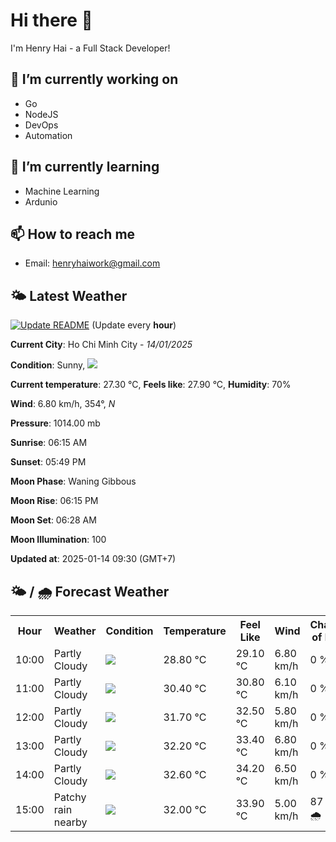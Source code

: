 # Hi there 👋

I'm Henry Hai - a Full Stack Developer!

## 🔭 I’m currently working on

- Go
- NodeJS
- DevOps
- Automation

## 🌱 I’m currently learning

- Machine Learning
- Ardunio

## 📫 How to reach me

- Email: <henryhaiwork@gmail.com>

## 🌤️ Latest Weather
[![Update README](https://github.com/henry0hai/henry0hai/actions/workflows/udpateReadme.yml/badge.svg)](https://github.com/henry0hai/henry0hai/actions/workflows/udpateReadme.yml)
(Update every **hour**)
<!-- CURRENT_WEATHER:START -->
**Current City**: Ho Chi Minh City - *14/01/2025*

**Condition**: Sunny, <img src="https://cdn.weatherapi.com/weather/64x64/day/113.png"/>

**Current temperature**: 27.30 °C, **Feels like**: 27.90 °C, **Humidity**: 70%

**Wind**: 6.80 km/h, 354°, *N*

**Pressure**: 1014.00 mb

**Sunrise**: 06:15 AM

**Sunset**: 05:49 PM

**Moon Phase**: Waning Gibbous

**Moon Rise**: 06:15 PM

**Moon Set**: 06:28 AM

**Moon Illumination**: 100

**Updated at**: 2025-01-14 09:30 (GMT+7)<!-- CURRENT_WEATHER:END -->

## 🌤️ / 🌧️ Forecast Weather
<!-- FORECAST_WEATHER:START -->
<table>
		<tr>
			<th>Hour</th>
			<th>Weather</th>
			<th>Condition</th>
			<th>Temperature</th>
			<th>Feel Like</th>
			<th>Wind</th>
			<th>Chance of Rain</th>
		</tr>
				<tr>
					<td>10:00</td>
					<td>Partly Cloudy </td>
					<td><img src='https://cdn.weatherapi.com/weather/64x64/day/116.png'/></td>
					<td>28.80 °C</td>
					<td>29.10 °C</td>
					<td>6.80 km/h</td>
					<td>0 %</td>
				</tr>
				<tr>
					<td>11:00</td>
					<td>Partly Cloudy </td>
					<td><img src='https://cdn.weatherapi.com/weather/64x64/day/116.png'/></td>
					<td>30.40 °C</td>
					<td>30.80 °C</td>
					<td>6.10 km/h</td>
					<td>0 %</td>
				</tr>
				<tr>
					<td>12:00</td>
					<td>Partly Cloudy </td>
					<td><img src='https://cdn.weatherapi.com/weather/64x64/day/116.png'/></td>
					<td>31.70 °C</td>
					<td>32.50 °C</td>
					<td>5.80 km/h</td>
					<td>0 %</td>
				</tr>
				<tr>
					<td>13:00</td>
					<td>Partly Cloudy </td>
					<td><img src='https://cdn.weatherapi.com/weather/64x64/day/116.png'/></td>
					<td>32.20 °C</td>
					<td>33.40 °C</td>
					<td>6.80 km/h</td>
					<td>0 %</td>
				</tr>
				<tr>
					<td>14:00</td>
					<td>Partly Cloudy </td>
					<td><img src='https://cdn.weatherapi.com/weather/64x64/day/116.png'/></td>
					<td>32.60 °C</td>
					<td>34.20 °C</td>
					<td>6.50 km/h</td>
					<td>0 %</td>
				</tr>
				<tr>
					<td>15:00</td>
					<td>Patchy rain nearby</td>
					<td><img src='https://cdn.weatherapi.com/weather/64x64/day/176.png'/></td>
					<td>32.00 °C</td>
					<td>33.90 °C</td>
					<td>5.00 km/h</td>
					<td>87 % 🌧️</td>
				</tr>
</table>
<!-- FORECAST_WEATHER:END -->
